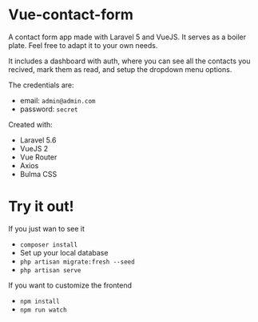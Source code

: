 # Vue-contact-form

A contact form app made with Laravel 5 and VueJS. It serves as a boiler plate. Feel free to adapt it to your own needs.

It includes a dashboard with auth, where you can see all the contacts you recived, mark them as read, and setup the dropdown menu options.

The credentials are: 
- email: `admin@admin.com`
- password: `secret`

Created with:
- Laravel 5.6
- VueJS 2
- Vue Router
- Axios
- Bulma CSS

# Try it out!

If you just wan to see it

- `composer install`
- Set up your local database
- `php artisan migrate:fresh --seed`
- `php artisan serve`

If you want to customize the frontend

- `npm install`
- `npm run watch`